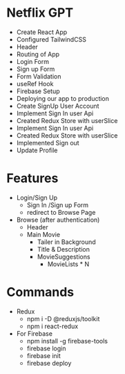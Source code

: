# Netflix GPT

- Create React App
- Configured TailwindCSS
- Header
- Routing of App
- Login Form
- Sign up Form
- Form Validation
- useRef Hook
- Firebase Setup
- Deploying our app to production
- Create SignUp User Account
- Implement Sign In user Api
- Created Redux Store with userSlice
- Implement Sign In user Api
- Created Redux Store with userSlice
- Implemented Sign out
- Update Profile

# Features

- Login/Sign Up
  - Sign In /Sign up Form
  - redirect to Browse Page
- Browse (after authentication)
  - Header
  - Main Movie
    - Tailer in Background
    - Title & Description
    - MovieSuggestions
      - MovieLists \* N

# Commands

- Redux
  - npm i -D @reduxjs/toolkit
  - npm i react-redux
- For Firebase
  - npm install -g firebase-tools
  - firebase login
  - firebase init
  - firebase deploy
